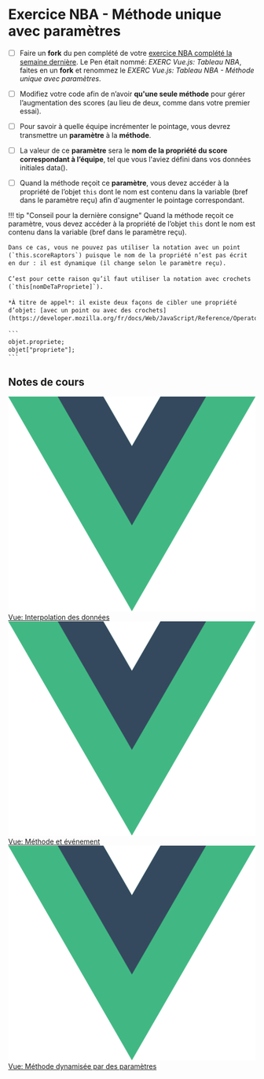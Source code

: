 # Exercice NBA - Méthode unique avec paramètres

- [ ] Faire un **fork** du pen complété de votre [exercice NBA complété la semaine dernière](https://tim-montmorency.com/timdoc/582-518MO/exercices/vue-tableau-nba/). Le Pen était nommé: *EXERC Vue.js: Tableau NBA*, faites en un **fork** et renommez le *EXERC Vue.js: Tableau NBA - Méthode unique avec paramètres*.
- [ ] Modifiez votre code afin de n’avoir **qu'une seule méthode** pour gérer l’augmentation des scores (au lieu de deux, comme dans votre premier essai).
- [ ] Pour savoir à quelle équipe incrémenter le pointage, vous devrez transmettre un **paramètre** à la **méthode**.

- [ ] La valeur de ce **paramètre** sera le **nom de la propriété du score correspondant à l’équipe**, tel que vous l'aviez défini dans vos données initiales data().

- [ ] Quand la méthode reçoit ce **paramètre**, vous devez accéder à la propriété de l’objet `this` dont le nom est contenu dans la variable (bref dans le paramètre reçu) afin d'augmenter le pointage correspondant.

!!! tip "Conseil pour la dernière consigne"
    Quand la méthode reçoit ce paramètre, vous devez accéder à la propriété de l’objet `this` dont le nom est contenu dans la variable (bref dans le paramètre reçu).

    Dans ce cas, vous ne pouvez pas utiliser la notation avec un point (`this.scoreRaptors`) puisque le nom de la propriété n’est pas écrit en dur : il est dynamique (il change selon le paramètre reçu).

    C’est pour cette raison qu’il faut utiliser la notation avec crochets (`this[nomDeTaPropriete]`).

    *À titre de appel*: il existe deux façons de cibler une propriété d’objet: [avec un point ou avec des crochets](https://developer.mozilla.org/fr/docs/Web/JavaScript/Reference/Operators/Property_accessors): 

    ```
    objet.propriete;
    objet["propriete"];
    ```


## Notes de cours

<div class="class-content-link">
  <img src="../vue/assets/logo-vue.svg">
  <a href="../vue/interpolation.html">Vue: Interpolation des données</a>
</div>

<div class="class-content-link">
  <img src="../vue/assets/logo-vue.svg">
  <a href="../vue/methodes-evenements.html">Vue: Méthode et événement</a>
</div>

<div class="class-content-link">
  <img src="../vue/assets/logo-vue.svg">
  <a href="../vue/methodes-evenements.html#methode-dynamisee-avec-des-parametres">Vue: Méthode dynamisée par des paramètres</a>
</div>